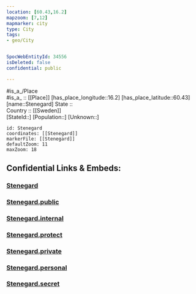 ```yaml
---
location: [60.43,16.2] 
mapzoom: [7,12] 
mapmarker: city 
type: City
tags:
- geo/City


SpocWebEntityId: 34556
isDeleted: false
confidential: public

---
```

#is_a_/Place  
#is_a_ :: [[Place]] 
[has_place_longitude::16.2] 
[has_place_latitude::60.43] 
[name::Stenegard] 
State ::  
Country :: [[Sweden]]  
[StateId::] 
[Population::] 
[Unknown::] 


```leaflet
id: Stenegard
coordinates: [[Stenegard]] 
markerFile: [[Stenegard]] 
defaultZoom: 11 
maxZoom: 18
```


## Confidential Links & Embeds: 

### [Stenegard](/_Standards/Earth/Continent/Europe/Europe~North/Sweden/Provinces~Sweden/Dalarna/City/Stenegard.md) 

### [Stenegard.public](/_public/Earth/Continent/Europe/Europe~North/Sweden/Provinces~Sweden/Dalarna/City/Stenegard.public.md) 

### [Stenegard.internal](/_internal/Earth/Continent/Europe/Europe~North/Sweden/Provinces~Sweden/Dalarna/City/Stenegard.internal.md) 

### [Stenegard.protect](/_protect/Earth/Continent/Europe/Europe~North/Sweden/Provinces~Sweden/Dalarna/City/Stenegard.protect.md) 

### [Stenegard.private](/_private/Earth/Continent/Europe/Europe~North/Sweden/Provinces~Sweden/Dalarna/City/Stenegard.private.md) 

### [Stenegard.personal](/_personal/Earth/Continent/Europe/Europe~North/Sweden/Provinces~Sweden/Dalarna/City/Stenegard.personal.md) 

### [Stenegard.secret](/_secret/Earth/Continent/Europe/Europe~North/Sweden/Provinces~Sweden/Dalarna/City/Stenegard.secret.md)

